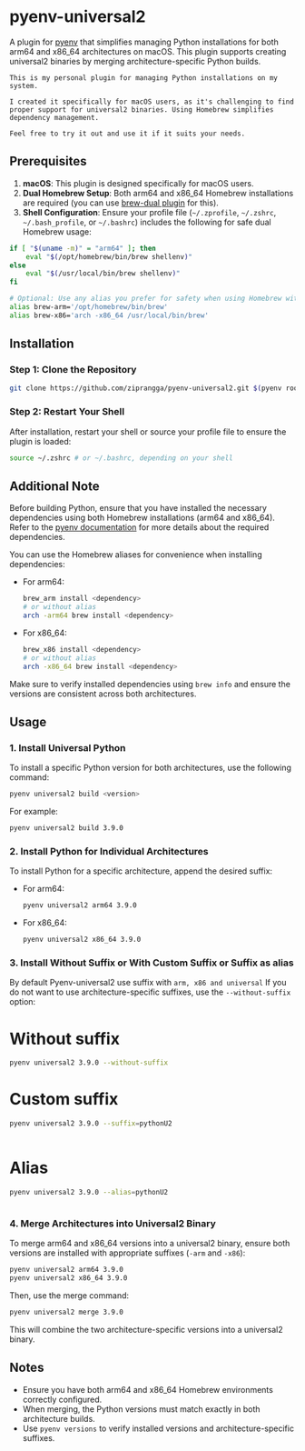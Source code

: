 # pyenv-universal2

A plugin for [pyenv](https://github.com/pyenv/pyenv) that simplifies managing Python installations for both arm64 and x86_64 architectures on macOS. This plugin supports creating universal2 binaries by merging architecture-specific Python builds.

```
This is my personal plugin for managing Python installations on my system.

I created it specifically for macOS users, as it's challenging to find proper support for universal2 binaries. Using Homebrew simplifies dependency management.

Feel free to try it out and use it if it suits your needs.
```

## Prerequisites

1. **macOS**: This plugin is designed specifically for macOS users.
2. **Dual Homebrew Setup**: Both arm64 and x86_64 Homebrew installations are required (you can use [brew-dual plugin](https://github.com/ziprangga/brew-dual.git) for this).
3. **Shell Configuration**: Ensure your profile file (`~/.zprofile`, `~/.zshrc`, `~/.bash_profile`, or `~/.bashrc`) includes the following for safe dual Homebrew usage:

```bash
if [ "$(uname -m)" = "arm64" ]; then
    eval "$(/opt/homebrew/bin/brew shellenv)"
else
    eval "$(/usr/local/bin/brew shellenv)"
fi

# Optional: Use any alias you prefer for safety when using Homebrew with default installation
alias brew-arm='/opt/homebrew/bin/brew'
alias brew-x86='arch -x86_64 /usr/local/bin/brew'
```

## Installation

### Step 1: Clone the Repository

```bash
git clone https://github.com/ziprangga/pyenv-universal2.git $(pyenv root)/plugins/pyenv-universal2
```

### Step 2: Restart Your Shell

After installation, restart your shell or source your profile file to ensure the plugin is loaded:

```bash
source ~/.zshrc # or ~/.bashrc, depending on your shell
```

## Additional Note

Before building Python, ensure that you have installed the necessary dependencies using both Homebrew installations (arm64 and x86_64). Refer to the [pyenv documentation](https://github.com/pyenv/pyenv/wiki#suggested-build-environment) for more details about the required dependencies.

You can use the Homebrew aliases for convenience when installing dependencies:

- For arm64:

  ```bash
  brew_arm install <dependency>
  # or without alias
  arch -arm64 brew install <dependency>
  ```

- For x86_64:

  ```bash
  brew_x86 install <dependency>
  # or without alias
  arch -x86_64 brew install <dependency>
  ```

Make sure to verify installed dependencies using `brew info` and ensure the versions are consistent across both architectures.

## Usage

### 1. Install Universal Python

To install a specific Python version for both architectures, use the following command:

```bash
pyenv universal2 build <version>
```

For example:

```bash
pyenv universal2 build 3.9.0
```

### 2. Install Python for Individual Architectures

To install Python for a specific architecture, append the desired suffix:

- For arm64:

  ```bash
  pyenv universal2 arm64 3.9.0
  ```

- For x86_64:

  ```bash
  pyenv universal2 x86_64 3.9.0
  ```

### 3. Install Without Suffix or With Custom Suffix or Suffix as alias

By default Pyenv-universal2 use suffix with `arm, x86 and universal`
If you do not want to use architecture-specific suffixes, use the `--without-suffix` option:

# Without suffix

```bash
pyenv universal2 3.9.0 --without-suffix
```

# Custom suffix

```bash
pyenv universal2 3.9.0 --suffix=pythonU2
```

```than python will be 3.9.0-pyhtonU2

```

# Alias

```bash
pyenv universal2 3.9.0 --alias=pythonU2
```

```than python will be pyhtonU2

```

### 4. Merge Architectures into Universal2 Binary

To merge arm64 and x86_64 versions into a universal2 binary, ensure both versions are installed with appropriate suffixes (`-arm` and `-x86`):

```bash
pyenv universal2 arm64 3.9.0
pyenv universal2 x86_64 3.9.0
```

Then, use the merge command:

```bash
pyenv universal2 merge 3.9.0
```

This will combine the two architecture-specific versions into a universal2 binary.

## Notes

- Ensure you have both arm64 and x86_64 Homebrew environments correctly configured.
- When merging, the Python versions must match exactly in both architecture builds.
- Use `pyenv versions` to verify installed versions and architecture-specific suffixes.
